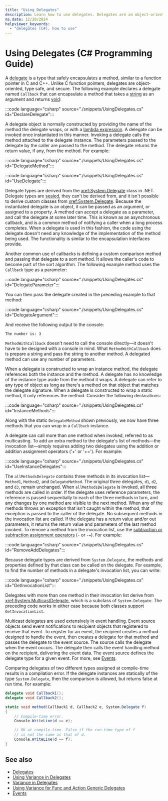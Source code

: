 ```yaml
---
title: "Using Delegates"
description: Learn how to use delegates. Delegates are an object-oriented, type safe, and secure type that safely encapsulates a method.
ms.date: 12/20/2024
helpviewer_keywords:
  - "delegates [C#], how to use"
---
```

# Using Delegates (C# Programming Guide)

A [delegate](../../language-reference/builtin-types/reference-types.md) is a type that safely encapsulates a method, similar to a function pointer in C and C++. Unlike C function pointers, delegates are object-oriented, type safe, and secure. The following example declares a delegate named `Callback` that can encapsulate a method that takes a [string](../../language-reference/builtin-types/reference-types.md) as an argument and returns [void](../../language-reference/builtin-types/void.md):

:::code language="csharp" source="./snippets/UsingDelegates.cs" id="DeclareDelegate":::

A delegate object is normally constructed by providing the name of the method the delegate wraps, or with a [lambda expression](../../language-reference/operators/lambda-expressions.md). A delegate can be invoked once instantiated in this manner. Invoking a delegate calls the method attached to the delegate instance. The parameters passed to the delegate by the caller are passed to the method. The delegate returns the return value, if any, from the method. For example:

:::code language="csharp" source="./snippets/UsingDelegates.cs" id="DelegateMethod":::

:::code language="csharp" source="./snippets/UsingDelegates.cs" id="UseDelegate":::

Delegate types are derived from the <xref:System.Delegate> class in .NET. Delegate types are [sealed](../../language-reference/keywords/sealed.md), they can't be derived from, and it isn't possible to derive custom classes from <xref:System.Delegate>. Because the instantiated delegate is an object, it can be passed as an argument, or assigned to a property. A method can accept a delegate as a parameter, and call the delegate at some later time. This is known as an asynchronous callback, and is a common method of notifying a caller when a long process completes. When a delegate is used in this fashion, the code using the delegate doesn't need any knowledge of the implementation of the method being used. The functionality is similar to the encapsulation interfaces provide.

Another common use of callbacks is defining a custom comparison method and passing that delegate to a sort method. It allows the caller's code to become part of the sort algorithm. The following example method uses the `Callback` type as a parameter:

:::code language="csharp" source="./snippets/UsingDelegates.cs" id="DelegateParameter":::

You can then pass the delegate created in the preceding example to that method:

:::code language="csharp" source="./snippets/UsingDelegates.cs" id="DelegateArgument":::

And receive the following output to the console:

```console
The number is: 3
```

`MethodWithCallback` doesn't need to call the console directly—it doesn't have to be designed with a console in mind. What `MethodWithCallback` does is prepare a string and pass the string to another method. A delegated method can use any number of parameters.

When a delegate is constructed to wrap an instance method, the delegate references both the instance and the method. A delegate has no knowledge of the instance type aside from the method it wraps. A delegate can refer to any type of object as long as there's a method on that object that matches the delegate signature. When a delegate is constructed to wrap a static method, it only references the method. Consider the following declarations:

:::code language="csharp" source="./snippets/UsingDelegates.cs" id="InstanceMethods":::

Along with the static `DelegateMethod` shown previously, we now have three methods that you can wrap in a `Callback` instance.

A delegate can call more than one method when invoked, referred to as multicasting. To add an extra method to the delegate's list of methods—the invocation list—simply requires adding two delegates using the addition or addition assignment operators ('+' or '+='). For example:

:::code language="csharp" source="./snippets/UsingDelegates.cs" id="UseInstanceDelegates":::

The `allMethodsDelegate` contains three methods in its invocation list—`Method1`, `Method2`, and `DelegateMethod`. The original three delegates, `d1`, `d2`, and `d3`, remain unchanged. When `allMethodsDelegate` is invoked, all three methods are called in order. If the delegate uses reference parameters, the reference is passed sequentially to each of the three methods in turn, and any changes by one method are visible to the next method. When any of the methods throws an exception that isn't caught within the method, that exception is passed to the caller of the delegate. No subsequent methods in the invocation list are called. If the delegate has a return value and/or out parameters, it returns the return value and parameters of the last method invoked. To remove a method from the invocation list, use the [subtraction or subtraction assignment operators](../../language-reference/operators/subtraction-operator.md) (`-` or `-=`). For example:

:::code language="csharp" source="./snippets/UsingDelegates.cs" id="RemoveAddDelegates":::

Because delegate types are derived from `System.Delegate`, the methods and properties defined by that class can be called on the delegate. For example, to find the number of methods in a delegate's invocation list, you can write:

:::code language="csharp" source="./snippets/UsingDelegates.cs" id="GetInvocationList":::

Delegates with more than one method in their invocation list derive from <xref:System.MulticastDelegate>, which is a subclass of `System.Delegate`. The preceding code works in either case because both classes support `GetInvocationList`.

Multicast delegates are used extensively in event handling. Event source objects send event notifications to recipient objects that registered to receive that event. To register for an event, the recipient creates a method designed to handle the event, then creates a delegate for that method and passes the delegate to the event source. The source calls the delegate when the event occurs. The delegate then calls the event handling method on the recipient, delivering the event data. The event source defines the delegate type for a given event. For more, see [Events](../events/index.md).

Comparing delegates of two different types assigned at compile-time results in a compilation error. If the delegate instances are statically of the type `System.Delegate`, then the comparison is allowed, but returns false at run time. For example:

```csharp
delegate void Callback1();
delegate void Callback2();

static void method(Callback1 d, Callback2 e, System.Delegate f)
{
    // Compile-time error.
    Console.WriteLine(d == e);

    // OK at compile-time. False if the run-time type of f
    // is not the same as that of d.
    Console.WriteLine(d == f);
}
```

## See also

- [Delegates](./index.md)
- [Using Variance in Delegates](../concepts/covariance-contravariance/using-variance-in-delegates.md)
- [Variance in Delegates](../concepts/covariance-contravariance/variance-in-delegates.md)
- [Using Variance for Func and Action Generic Delegates](../concepts/covariance-contravariance/using-variance-for-func-and-action-generic-delegates.md)
- [Events](../events/index.md)
